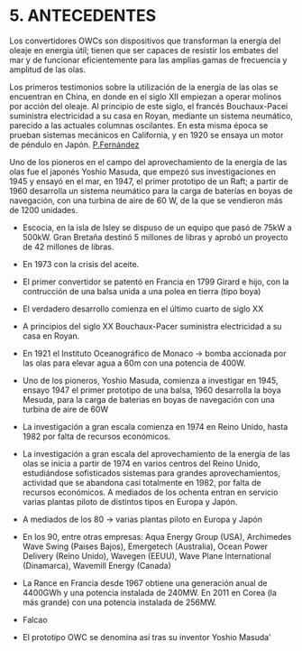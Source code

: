 # 5. ANTECEDENTES

Los convertidores OWCs son dispositivos que transforman la energía del oleaje en energía útil; tienen que ser capaces de resistir los embates del mar y de funcionar eficientemente para las amplias gamas de frecuencia y amplitud de las olas.

Los primeros testimonios sobre la utilización de la energía de las olas se encuentran en China, en donde en el siglo XII empiezan a operar molinos por acción del oleaje. Al principio de este siglo, el francés Bouchaux-Pacei suministra electricidad a su casa en Royan, mediante un sistema neumático, parecido a las actuales columnas oscilantes. En esta misma época se prueban sistemas mecánicos en California, y en 1920 se ensaya un motor de péndulo en Japón. [P.Fernández](http://files.pfernandezdiez.es/EnergiasAlternativas/mar/PDFs/02Olas.pdf)

Uno de los pioneros en el campo del aprovechamiento de la energía de las olas fue el japonés Yoshio Masuda, que empezó sus investigaciones en 1945 y ensayó en el mar, en 1947, el primer prototipo de un Raft; a partir de 1960 desarrolla un sistema neumático para la carga de baterías en boyas de navegación, con una turbina de aire de 60 W, de la que se vendieron más de 1200 unidades.

- Escocia, en la isla de Isley se dispuso de un equipo que pasó de 75kW a 500kW. Gran Bretaña destinó 5 millones de libras y aprobó un proyecto de 42 millones de libras.
- En 1973 con la crisis del aceite.


- El primer convertidor se patentó en Francia en 1799 Girard e hijo, con la contrucción de una balsa unida a una polea en tierra (tipo boya)


- El verdadero desarrollo comienza en el último cuarto de siglo XX


- A principios del siglo XX Bouchaux-Pacer suministra electricidad a su casa en Royan.
- En 1921 el Instituto Oceanográfico de Monaco -> bomba accionada por las olas para elevar agua a 60m con una potencia de 400W.
- Uno de los pioneros, Yoshio Masuda, comienza a investigar en 1945, ensayo 1947 el primer prototipo de una balsa, 1960 desarrolla la boya Mesuda, para la carga de baterias en boyas de navegación con una turbina de aire de 60W
- La investigación a gran escala comienza en 1974 en Reino Unido, hasta 1982 por falta de recursos económicos.
- La investigación a gran escala del aprovechamiento de la energía de las olas se inicia a partir de 1974 en varios centros del Reino Unido, estudiándose sofisticados sistemas para grandes aprovechamientos, actividad que se abandona casi totalmente en 1982, por falta de recursos económicos. A mediados de los ochenta entran en servicio varias plantas piloto de distintos tipos en Europa y Japón. 
- A mediados de los 80 -> varias plantas piloto en Europa y Japón
- En los 90, entre otras empresas: Aqua Energy Group (USA), Archimedes Wave Swing (Paises Bajos), Emergetech (Australia), Ocean Power Delivery (Reino Unido), Wavegen (EEUU), Wave Plane International (Dinamarca), Wavemill Energy (Canada)
- La Rance en Francia desde 1967 obtiene una generación anual de 4400GWh y una potencia instalada de 240MW. En 2011 en Corea (la más grande) con una potencia instalada de 256MW.
- Falcao
- El prototipo OWC se denomina así tras su inventor Yoshio Masuda' 





